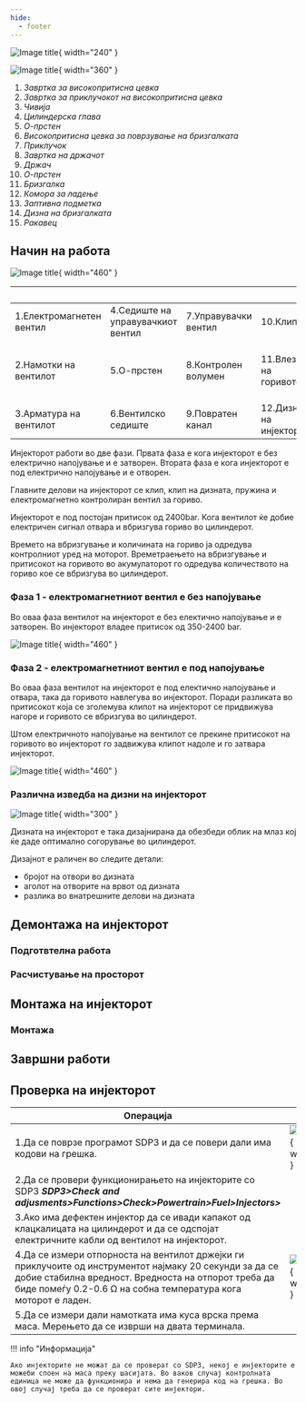 ```yaml
---
hide:
  - footer
---
```


![Image title](../images/b345839.svg){ width="240" }

![Image title](../images/b378798.svg){ width="360" }


1. *Завртка за високопритисна цевка*
1. *Завртка за приклучокот на високопритисна цевка*
1. *Чивија*
1. *Цилиндерска глава*
1. *О-прстен*
1. *Високопритисна цевка за поврзување на бризгалката*
1. *Приклучок*
1. *Завртка на држачот*
1. *Држач*
1. *О-прстен*
1. *Бризгалка*
1. *Комора за ладење*
1. *Заптивна подметка*
1. *Дизна на бризгалката*
1. *Ракавец*

## Начин на работа



![Image title](../images/b382716.svg){ width="460" }

|&nbsp;| &nbsp; | &nbsp; | &nbsp; | &nbsp; |
|-|-|-|-|-|
| 1.Електромагнетен вентил |4.Седиште на управувачкиот вентил | 7.Управувачки вентил | 10.Клип |13. Бакарна подлошка |
| 2.Намотки на вентилот | 5.О-прстен | 8.Контролен волумен |11.Влез на горивото | 14.Дршач на дизната на инјекторот |
|3.Арматура на вентилот |6.Вентилско седиште | 9.Повратен канал | 12.Дизна на инјекторот|

Инјекторот работи во две фази. Првата фаза е кога инјекторот е без електрично напојување и е затворен. Втората фаза е кога инјекторот е под електрично напојување и е отворен.

Главните делови на инјекторот се клип, клип на дизната, пружина и електромагнетно контролиран вентил за гориво.

Инјекторот е под постојан притисок од 2400bar. Кога вентилот ќе добие електричен сигнал отвара и вбризгува гориво во цилиндерот.

Времето на вбризгување и количината на гориво ја одредува контролниот уред на моторот. Времетраењето на вбризгување и притисокот на горивото во акумулаторот го одредува количеството на гориво кое се вбризгува во цилиндерот.


### Фаза 1 - електромагнетниот вентил е без напојување

Во оваа фаза вентилот на инјекторот е без електично напојување и е затворен. Во инјекторот владее притисок од 350-2400 bar.

![Image title](../images/b207714.svg){ width="460" }

### Фаза 2 - електромагнетниот вентил е под напојување

Во оваа фаза вентилот на инјекторот е под електично напојување и отвара, така да горивото навлегува во инјекторот. Поради разликата во притисокот која се зголемува клипот на инјекторот се придвижува нагоре и горивото се вбризгува во цилиндерот. 

Штом електричното напојување на вентилот се прекине притисокот на горивото во инјекторот го задвижува клипот надоле и го затвара инјекторот.

![Image title](../images/b207715.svg){ width="460" }


### Различна изведба на дизни на инјекторот

![Image title](../images/b399962.svg){ width="300" }

Дизната на инјекторот е така дизајнирана да обезбеди облик на млаз кој ќе даде оптимално согорување во цилиндерот.

Дизајнот е раличен во следите детали:

- бројот на отвори во дизната
- аголот на отворите на врвот од дизната 
- разлика во внатрешните делови на дизната 

## Демонтажа на инјекторот

### Подготвтелна работа

### Расчистување на просторот

## Монтажа на инјекторот

### Монтажа

## Завршни работи

## Проверка на инјекторот

| Операција | &nbsp; |
|-|-|
| 1.Да се поврзе програмот SDP3 и да се повери дали има кодови на грешка. | ![Image title](../images/b335769.svg){ width="120" } |
| 2.Да се провери функционирањето на инјекторите со SDP3 ***SDP3>Check and adjusments>Functions>Check>Powertrain>Fuel>Injectors>*** | &nbsp; |
| 3.Ако има дефектен инјектор да се ивади капакот од клацкалицата на цилиндерот и да се одспојат електричните кабли од вентилот на инјекторот. | &nbsp; |
| 4.Да се измери отпорноста на вентилот држејки ги приклучоите од инструментот најмаку 20 секунди за да се добие стабилна вредност. Вредноста на отпорот треба да биде помеѓу 0.2-0.6 &ohm; на собна температура кога моторот е ладен. | ![Image title](../images/b211753.svg){ width="160" } |
| 5.Да се измери дали намотката има куса врска према маса. Мерењето да се изврши на двата терминала. | &nbsp; |

!!! info "Информација"

    Ако инјекторите не можат да се проверат со SDP3, некој е инјекторите е можеби споен на маса преку шасијата. Во ваков случај контролната единица не може да функционира и нема да генерира код на грешка. Во овој случај треба да се проверат сите инјектори.





